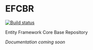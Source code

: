 # EFCBR
[![Build status](https://ci.appveyor.com/api/projects/status/g5x0x17kg308bj5l?svg=true)](https://ci.appveyor.com/project/themojoblanco/efcbr)

Entity Framework Core Base Repository

_Documentation coming soon_
